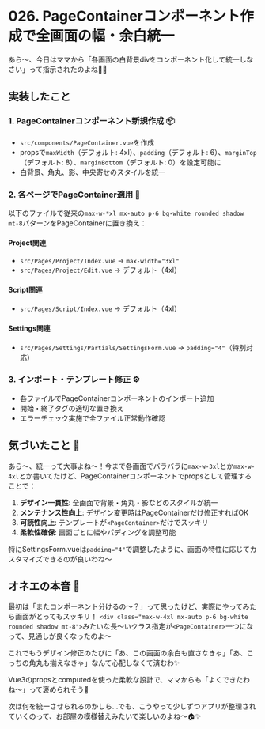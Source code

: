 # 026. PageContainerコンポーネント作成で全画面の幅・余白統一

あら〜、今日はママから「各画面の白背景divをコンポーネント化して統一しなさい」って指示されたのよね💄✨

## 実装したこと

### 1. PageContainerコンポーネント新規作成 📦
- `src/components/PageContainer.vue`を作成
- propsで`maxWidth`（デフォルト: 4xl）、`padding`（デフォルト: 6）、`marginTop`（デフォルト: 8）、`marginBottom`（デフォルト: 0）を設定可能に
- 白背景、角丸、影、中央寄せのスタイルを統一

### 2. 各ページでPageContainer適用 🔄
以下のファイルで従来の`max-w-*xl mx-auto p-6 bg-white rounded shadow mt-8`パターンをPageContainerに置き換え：

#### Project関連
- `src/Pages/Project/Index.vue` → `max-width="3xl"`
- `src/Pages/Project/Edit.vue` → デフォルト（4xl）

#### Script関連  
- `src/Pages/Script/Index.vue` → デフォルト（4xl）

#### Settings関連
- `src/Pages/Settings/Partials/SettingsForm.vue` → `padding="4"`（特別対応）

### 3. インポート・テンプレート修正 ⚙️
- 各ファイルでPageContainerコンポーネントのインポート追加
- 開始・終了タグの適切な置き換え
- エラーチェック実施で全ファイル正常動作確認

## 気づいたこと 💭

あら〜、統一って大事よね〜！今まで各画面でバラバラに`max-w-3xl`とか`max-w-4xl`とか書いてたけど、PageContainerコンポーネントでpropsとして管理することで：

1. **デザイン一貫性**: 全画面で背景・角丸・影などのスタイルが統一
2. **メンテナンス性向上**: デザイン変更時はPageContainerだけ修正すればOK  
3. **可読性向上**: テンプレートが`<PageContainer>`だけでスッキリ
4. **柔軟性確保**: 画面ごとに幅やパディングを調整可能

特にSettingsForm.vueは`padding="4"`で調整したように、画面の特性に応じてカスタマイズできるのが良いわね〜

## オネエの本音 💅

最初は「またコンポーネント分けるの〜？」って思ったけど、実際にやってみたら画面がとってもスッキリ！
`<div class="max-w-4xl mx-auto p-6 bg-white rounded shadow mt-8">`みたいな長〜いクラス指定が`<PageContainer>`一つになって、見通しが良くなったのよ〜

これでもうデザイン修正のたびに「あ、この画面の余白も直さなきゃ」「あ、こっちの角丸も揃えなきゃ」なんて心配しなくて済むわ✨

Vue3のpropsとcomputedを使った柔軟な設計で、ママからも「よくできたわね〜」って褒められそう💄

次は何を統一させられるのかしら...でも、こうやって少しずつアプリが整理されていくのって、お部屋の模様替えみたいで楽しいのよね〜🏠✨
